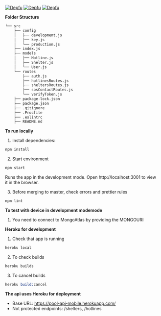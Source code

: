 [![Depfu](https://badges.depfu.com/badges/9916734af8c74c90ee3959bbdc0fae77/status.svg)](https://depfu.com)
[![Depfu](https://badges.depfu.com/badges/9916734af8c74c90ee3959bbdc0fae77/overview.svg)](https://depfu.com/github/no-domestic-violence/backend?project_id=17563)
[![Depfu](https://badges.depfu.com/badges/9916734af8c74c90ee3959bbdc0fae77/count.svg)](https://depfu.com/github/no-domestic-violence/backend?project_id=17563)


**Folder Structure**

```s
└── src
    ├── config
    │   ├── development.js
    │   ├── key.js
    │   └── production.js
    ├── index.js
    ├── models
    │   ├── Hotline.js
    │   ├── Shelter.js
    │   └── User.js
    └── routes
        ├── auth.js
        ├── hotlinesRoutes.js
        ├── sheltersRoutes.js
        ├── sosContactRoutes.js
        └── verifyToken.js
    ├── package-lock.json
    ├── package.json
    ├── .gitignore
    ├── .Procfile
    ├── .eslintrc
    ├── README.md
```

**To run locally**

1. Install dependencies:

```s
npm install
```

2. Start environment

```s
npm start
```

Runs the app in the development mode.
Open http://localhost:3001 to view it in the browser.

3. Before merging to master, check errors and prettier rules

```s
npm lint
```

**To test with device in development modemode**

1. You need to connect to MongoAtlas by providing the MONGOURI

**Heroku for development**

1. Check that app is running

```s
heroku local
```

2. To check builds

```s
heroku builds
```

3. To cancel builds

```s
heroku build:cancel
```

**The api uses Heroku for deployment**

- Base URL: https://pool-api-mobile.herokuapp.com/
- Not protected endpoints: /shelters, /hotlines
